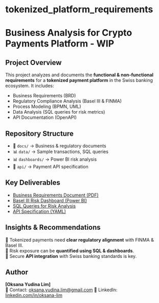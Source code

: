 # tokenized_platform_requirements

# Business Analysis for Crypto Payments Platform  - WIP

## Project Overview  
This project analyzes and documents the **functional & non-functional requirements** for a **tokenized payment platform** in the Swiss banking ecosystem. It includes:  
- Business Requirements (BRD)  
- Regulatory Compliance Analysis (Basel III & FINMA)  
- Process Modeling (BPMN, UML)  
- Data Analysis (SQL queries for risk metrics)  
- API Documentation (OpenAPI)  

## Repository Structure  
- 📄 `docs/` → Business & regulatory documents  
- 📊 `data/` → Sample transactions, SQL queries  
- 📊 `dashboards/` → Power BI risk analysis  
- 📡 `api/` → Payment API specification  

## Key Deliverables  
- [Business Requirements Document (PDF)](docs/Business_Requirements_Document.pdf)  
- [Basel III Risk Dashboard (Power BI)](dashboards/BaselIII_Risk_Dashboard.pbix)  
- [SQL Queries for Risk Analysis](data/risk_analysis.sql)  
- [API Specification (YAML)](api/payment_api_specification.yaml)  

## Insights & Recommendations  
🔹 Tokenized payments need **clear regulatory alignment** with FINMA & Basel III.  
🔹 Risk exposure can be **quantified using SQL & dashboards**.  
🔹 Secure **API integration** with Swiss banking standards is key.  

## Author  
**[Oksana Yudina Lim]**  
📧 Contact: oksana.yudina.lim@gmail.com 
🔗 LinkedIn: [linkedin.com/in/oksana-lim](https://linkedin.com/in/oksana-lim)  
